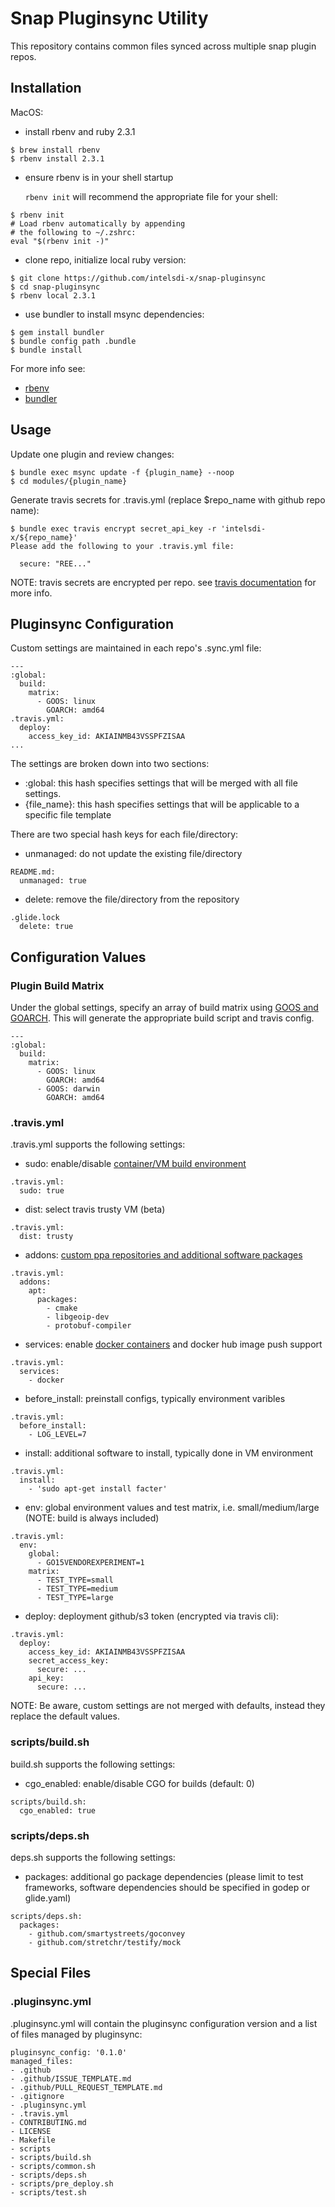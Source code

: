 # Snap Pluginsync Utility

This repository contains common files synced across multiple snap plugin repos.

## Installation

MacOS:

* install rbenv and ruby 2.3.1
```
$ brew install rbenv
$ rbenv install 2.3.1
```

* ensure rbenv is in your shell startup

    `rbenv init` will recommend the appropriate file for your shell:
```
$ rbenv init
# Load rbenv automatically by appending
# the following to ~/.zshrc:
eval "$(rbenv init -)"
```

* clone repo, initialize local ruby version:
```
$ git clone https://github.com/intelsdi-x/snap-pluginsync
$ cd snap-pluginsync
$ rbenv local 2.3.1
```

* use bundler to install msync dependencies:
```
$ gem install bundler
$ bundle config path .bundle
$ bundle install
```

For more info see:
* [rbenv](https://github.com/rbenv/rbenv)
* [bundler](https://bundler.io/)

## Usage

Update one plugin and review changes:
```
$ bundle exec msync update -f {plugin_name} --noop
$ cd modules/{plugin_name}
```

Generate travis secrets for .travis.yml (replace $repo_name with github repo name):
```
$ bundle exec travis encrypt secret_api_key -r 'intelsdi-x/${repo_name}'
Please add the following to your .travis.yml file:

  secure: "REE..."
```

NOTE: travis secrets are encrypted per repo. see [travis documentation](https://docs.travis-ci.com/user/encryption-keys/) for more info.

## Pluginsync Configuration

Custom settings are maintained in each repo's .sync.yml file:

```
---
:global:
  build:
    matrix:
      - GOOS: linux
        GOARCH: amd64
.travis.yml:
  deploy:
    access_key_id: AKIAINMB43VSSPFZISAA
...
```

The settings are broken down into two sections:

* :global: this hash specifies settings that will be merged with all file settings.
* {file_name}: this hash specifies settings that will be applicable to a specific file template

There are two special hash keys for each file/directory:

* unmanaged: do not update the existing file/directory
```
README.md:
  unmanaged: true
```

* delete: remove the file/directory from the repository
```
.glide.lock
  delete: true
```

## Configuration Values

### Plugin Build Matrix

Under the global settings, specify an array of build matrix using [GOOS and GOARCH](https://golang.org/doc/install/source#environment). This will generate the appropriate build script and travis config.

```
---
:global:
  build:
    matrix:
      - GOOS: linux
        GOARCH: amd64
      - GOOS: darwin
        GOARCH: amd64
```

### .travis.yml

.travis.yml supports the following settings:

* sudo: enable/disable [container/VM build environment](https://docs.travis-ci.com/user/ci-environment/#Virtualization-environments)
```
.travis.yml:
  sudo: true
```

* dist: select travis trusty VM (beta)
```
.travis.yml:
  dist: trusty
```

* addons: [custom ppa repositories and additional software packages](https://docs.travis-ci.com/user/installing-dependencies/#Installing-Packages-with-the-APT-Addon)
```
.travis.yml:
  addons:
    apt:
      packages:
        - cmake
        - libgeoip-dev
        - protobuf-compiler
```

* services: enable [docker containers](https://docs.travis-ci.com/user/docker/) and docker hub image push support
```
.travis.yml:
  services:
    - docker
```

* before_install: preinstall configs, typically environment varibles
```
.travis.yml:
  before_install:
    - LOG_LEVEL=7
```

* install: additional software to install, typically done in VM environment
```
.travis.yml:
  install:
    - 'sudo apt-get install facter'
```
* env: global environment values and test matrix, i.e. small/medium/large (NOTE: build is always included)
```
.travis.yml:
  env:
    global:
      - GO15VENDOREXPERIMENT=1
    matrix:
      - TEST_TYPE=small
      - TEST_TYPE=medium
      - TEST_TYPE=large
```

* deploy: deployment github/s3 token (encrypted via travis cli):
```
.travis.yml:
  deploy:
    access_key_id: AKIAINMB43VSSPFZISAA
    secret_access_key:
      secure: ...
    api_key:
      secure: ...
```

NOTE: Be aware, custom settings are not merged with defaults, instead they replace the default values.

### scripts/build.sh
build.sh supports the following settings:

* cgo_enabled: enable/disable CGO for builds (default: 0)
```
scripts/build.sh:
  cgo_enabled: true
```

### scripts/deps.sh

deps.sh supports the following settings:

* packages: additional go package dependencies (please limit to test frameworks, software dependencies should be specified in godep or glide.yaml)
```
scripts/deps.sh:
  packages:
    - github.com/smartystreets/goconvey
    - github.com/stretchr/testify/mock
```

## Special Files

### .pluginsync.yml

.pluginsync.yml will contain the pluginsync configuration version and a list of files managed by pluginsync:

```
pluginsync_config: '0.1.0'
managed_files:
- .github
- .github/ISSUE_TEMPLATE.md
- .github/PULL_REQUEST_TEMPLATE.md
- .gitignore
- .pluginsync.yml
- .travis.yml
- CONTRIBUTING.md
- LICENSE
- Makefile
- scripts
- scripts/build.sh
- scripts/common.sh
- scripts/deps.sh
- scripts/pre_deploy.sh
- scripts/test.sh
```
